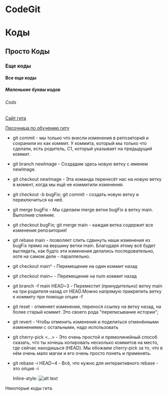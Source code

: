 # CodeGit
# Коды
## Просто Коды
### Еще коды
#### Все еще коды
##### Маленькие буквы кодов
###### Cods
[Сайт гита](https://github.com)

[Песочница по обучению гиту](https://learngitbranching.js.org/?locale=ru_RU "learngitbranching")

+ git commit - мы только что внесли изменения в репозиторий и сохранили их как коммит. У коммита, который мы только что сделали, есть родитель, С1, который указывает на предыдущий коммит.
+ git branch newImage - Создадим здесь новую ветку с именем newImage.

+ git checkout newImage - Эта команда перенесёт нас на новую ветку в момент, когда мы ещё не коммитили изменения.

+ git checkout -b bugFix; git commit - создать новую ветку и переключиться на неё.

+ git merge bugFix - Мы сделаем merge ветки bugFix в ветку main. Выполнив слияние.
+ git checkout bugFix; git merge main - каждая ветка содержит все изменения репозитория!

+ git rebase main - позволяет слить сдвинуть наши изменения из bugFix прямо на вершину ветки main. Благодаря этому всё будет выглядеть, как будто эти изменения делались последовательно, хотя на самом деле - параллельно.

+ git checkout main^ - Перемещение на один коммит назад
+ git checkout main~<num> - Перемещение на num коммит назад
+ git branch -f main HEAD~3 - Переместит (принудительно) ветку main на три родителя назад от HEAD.Можно напрямую прикрепить ветку к коммиту при помощи опции -f   
+ git reset - отменяет изменения, перенося ссылку на ветку назад, на более старый коммит. Это своего рода "переписывание истории"; 

+ git revert - Чтобы отменить изменения и поделиться отменёнными изменениями с остальными, надо использовать 
+ git cherry-pick <Commit1> <Commit2> <...> - Это очень простой и прямолинейный способ сказать, что ты хочешь копировать несколько коммитов на место, где сейчас находишься (HEAD). Мы обожаем cherry-pick за то, что в нём очень мало магии и его очень просто понять и применять.

+ git rebase -i HEAD~4 - Всё, что нужно для интерактивного rebase - это опция -i
  
  Inline-style: 
![alt text](https://avatars.mds.yandex.net/get-zen_doc/1101877/pub_5c1008a546ef5c00aaa82375_5c1008b446ef5c00aaa82377/orig "Logo Title Text 1")


Некоторые коды гита.
